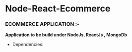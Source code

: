 # Node-React-Ecommerce
### ECOMMERCE APPLICATION :-

**Application to be build under NodeJs, ReactJs , MongoDb**
* Dependencies:
